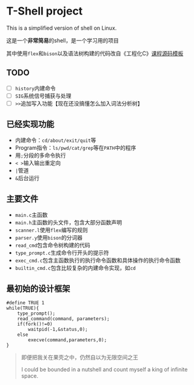 # T-Shell project
This is a simplified version of shell on Linux.

这是一个**非常简易**的shell，是一个学习用的项目

其中使用`flex`和`bison`以及语法树构建的代码改自《工程化C》[课程源码模板](https://csslab-ustc.github.io/courses/sysprog/lab1/index.html)

## TODO
- [ ] `history`内建命令
- [ ] `SIG`系统信号捕获与处理
- [ ] `>>`追加写入功能【现在还没搞懂怎么加入词法分析树】
## 已经实现功能
- 内建命令：`cd/about/exit/quit`等
- Program指令：`ls/pwd/cat/grep`等在`PATH`中的程序
- 用`;`分段的多命令执行
- `< >`输入输出重定向
- `|`管道
- `&`后台运行
## 主要文件
- `main.c`主函数
- `main.h`主函数的头文件，包含大部分函数声明
- `scanner.l`使用`flex`编写的规则
- `parser.y`使用`bison`的分词器
- `read_cmd`包含命令树构建的代码
- `type_prompt.c`生成命令行开头的提示符
- `exec_cmd.c`包含主函数执行的执行命令函数和具体操作的执行命令函数
- `builtin_cmd.c`包含比较复杂的内建命令实现，如`cd`
## 最初始的设计框架
```
#define TRUE 1
while(TRUE){
    type_prompt();
    read_command(command, parameters);
    if(fork()!=0)
        waitpid(-1,&status,0);
    else
        execve(command,parameters,0);
}
```
> 即便把我关在果壳之中，仍然自以为无限空间之王
> 
> I could be bounded in a nutshell and count myself a king of infinite space.